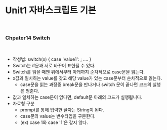 # Unit1 자바스크립트 기본
<br>

### Chpater14 Switch
<br>

- 작성법: switch(x) { case 'value1': ; .... }
- Switch는 if문과 서로 바꾸어 표현될 수 있다.
- Switch를 읽을 때엔 위에서부터 아래까지 순차적으로 case문을 읽는다.
- x값과 일치하는 value를 찾고 해당 value가 있는 case문부터 순차적으로 읽는다.
	- case문을 읽는 과정중 break문을 만나거나 switch 문이 끝나면 코드의 실행은 멈춘다.
- 값과 일치하는 case문이 없다면, default문 아래의 코드가 실행됩니다.
- 자료형 구분
	- prompt를 통해 입력한 글자는 String이 된다.
	- case문의 value는 변수타입을 구분한다.
	- (ex) case 1와 case '1'은 같지 않다.